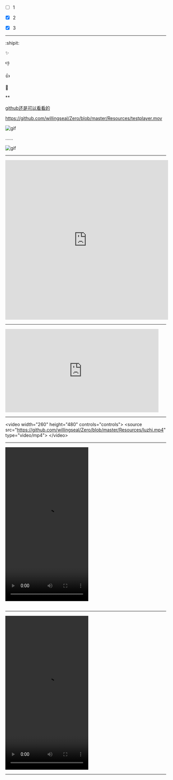 - [ ]   1
- [x]   2
- [x]   3


***
:shipit:

:sparkles:

:-1:

:+1:

:clap:

**

[github还是可以看看的](http://wiki.jikexueyuan.com/project/github-secret/github-two.html)



https://github.com/willingseal/Zero/blob/master/Resources/testplayer.mov



![gif](https://github.com/willingseal/Zero/blob/master/Resources/testee.gif)


......

![gif](https://github.com/willingseal/Zero/blob/master/Resources/text.gif)



***

<iframe height=498 width=510 src="http://player.youku.com/embed/XMjI2MjU3MDMy" frameborder=0 allowfullscreen></iframe>


***

<iframe height=260 width=480 src="https://github.com/willingseal/Zero/blob/master/Resources/luzhi.mp4" frameborder=0 allowfullscreen></iframe>


***


 &lt;video width="260" height="480" controls="controls"&gt;
		&lt;source src="https://github.com/willingseal/Zero/blob/master/Resources/luzhi.mp4" type="video/mp4"&gt;
	&lt;/video&gt;
	

***

<video width="260" height="480" controls="controls"><br>
		<source src="https://github.com/willingseal/Zero/blob/master/Resources/testplayer.mov" type="video/mp4/mov"><br>
</video><br><br>




***

<video width="260" height="480" controls="controls">
<br><source src="https://github.com/willingseal/Zero/blob/master/Resources/luzhi.mp4" type="video/mp4"><br>
</video><br>
	
	
	
***
	